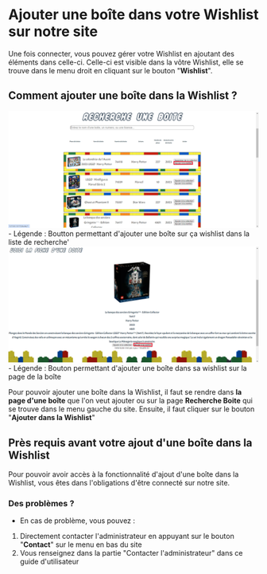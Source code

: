 # Ajouter une boîte dans votre Wishlist sur notre site

Une fois connecter, vous pouvez gérer votre Wishlist en ajoutant des éléments dans celle-ci. Celle-ci est visible dans la vôtre Wishlist, elle se trouve dans le menu droit en cliquant sur le bouton "**Wishlist**".

## Comment ajouter une boîte dans la Wishlist ?

<img src="../../img/AjoutWishlist1.png" alt="AjoutWishlist1" width="800px">
<!-- ![Boutton permettant d'ajouter une boîte sur ça wishlist dans la liste de recherche'](../../img/AjoutWishlist1.png) -->
- Légende : Boutton permettant d'ajouter une boîte sur ça wishlist dans la liste de recherche'

<img src="../../img/AjoutWishlist2.png" alt="AjoutWishlist2" width="800px">
<!-- ![Bouton permettant d'ajouter une boîte dans sa wishlist sur la page de la boîte](../../img/AjoutWishlist2.png) -->
- Légende : Bouton permettant d'ajouter une boîte dans sa wishlist sur la page de la boîte

Pour pouvoir ajouter une boîte dans la Wishlist, il faut se rendre dans **la page d'une boîte** que l'on veut ajouter ou sur la page **Recherche Boite** qui se trouve dans le menu gauche du site. Ensuite, il faut cliquer sur le bouton "**Ajouter dans la Wishlist**"

## Près requis avant votre ajout d'une boîte dans la Wishlist

Pour pouvoir avoir accès à la fonctionnalité d'ajout d'une boîte dans la Wishlist, vous êtes dans l'obligations d'être connecté sur notre site.

### Des problèmes ?

- En cas de problème, vous pouvez :

1. Directement contacter l'administrateur en appuyant sur le bouton "**Contact**" sur le menu en bas du site
2. Vous renseignez dans la partie "Contacter l'administrateur" dans ce guide d'utilisateur
